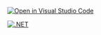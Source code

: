 [![Open in Visual Studio Code](https://classroom.github.com/assets/open-in-vscode-718a45dd9cf7e7f842a935f5ebbe5719a5e09af4491e668f4dbf3b35d5cca122.svg)](https://classroom.github.com/online_ide?assignment_repo_id=11859786&assignment_repo_type=AssignmentRepo)

[![.NET](https://github.com/IngSoft-ISA2-2023-2/obligatorio-bejerez-jaume-ruiz/actions/workflows/tests.yaml/badge.svg?event=push)](https://github.com/IngSoft-ISA2-2023-2/obligatorio-bejerez-jaume-ruiz/actions/workflows/tests.yaml)
